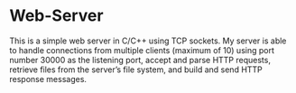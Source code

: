 # Web-Server
This is a simple web server in C/C++ using TCP sockets. My server is able to handle connections from multiple clients (maximum of 10) using port number 30000 as the listening port, accept and parse HTTP requests, retrieve files from the server’s file system, and build and send HTTP response messages.
